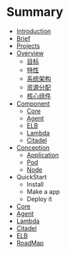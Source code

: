 # Summary

* [Introduction](README.md)
* [Brief](brief.md)
* [Projects](projects.md)
* [Overview](overview/README.md)
    * [目标](overview/resolution.md)
    * [特性](overview/features.md)
    * [系统架构](overview/arch.md)
    * [资源分配](overview/resource.md)
    * [核心组件](overview/component.md)
* [Component](component/README.md)
    * [Core](component/core.md)
    * [Agent](component/agent.md)
    * [ELB](component/elb.md)
    * [Lambda](component/lambda.md)
    * [Citadel](component/citadel.md)
* [Conception](conception/README.md)
    * [Application](conception/application.md)
    * [Pod](conception/pod.md)
    * [Node](conception/node.md)
* QuickStart
    * Install
    * Make a app
    * Deploy it
* [Core](https://github.com/projecteru2/core/blob/master/README.md)
* [Agent](https://github.com/projecteru2/agent/blob/master/README.md)
* [Lambda](https://github.com/projecteru2/lambda/blob/master/README.md)
* [Citadel](https://github.com/projecteru2/citadel/blob/master/README.md)
* [ELB](https://github.com/projecteru2/elb/blob/master/README.md)
* [RoadMap](roadmap.md)
